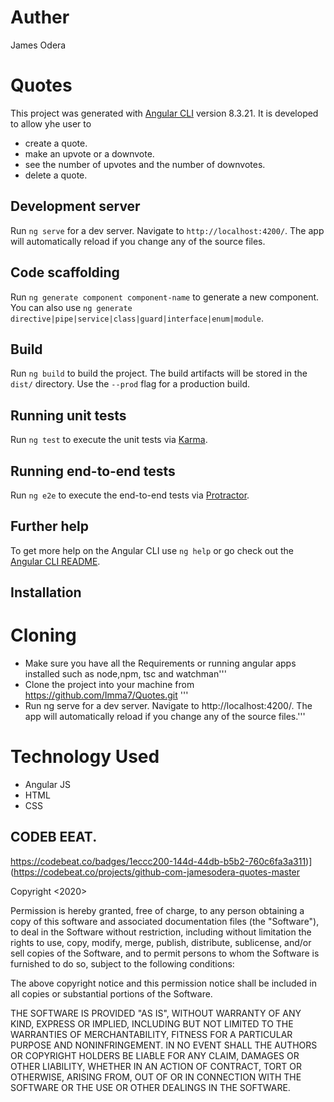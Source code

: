 # Auther
James Odera

# Quotes

This project was generated with [Angular CLI](https://github.com/angular/angular-cli) version 8.3.21.
It is developed to allow yhe user to 

- create a quote.
- make an upvote or a downvote.
- see the number of upvotes and the number of downvotes.
- delete a quote.

## Development server

Run `ng serve` for a dev server. Navigate to `http://localhost:4200/`. The app will automatically reload if you change any of the source files.

## Code scaffolding

Run `ng generate component component-name` to generate a new component. You can also use `ng generate directive|pipe|service|class|guard|interface|enum|module`.

## Build

Run `ng build` to build the project. The build artifacts will be stored in the `dist/` directory. Use the `--prod` flag for a production build.

## Running unit tests

Run `ng test` to execute the unit tests via [Karma](https://karma-runner.github.io).

## Running end-to-end tests

Run `ng e2e` to execute the end-to-end tests via [Protractor](http://www.protractortest.org/).

## Further help

To get more help on the Angular CLI use `ng help` or go check out the [Angular CLI README](https://github.com/angular/angular-cli/blob/master/README.md).

## Installation
# Cloning
- Make sure you have all the Requirements or running angular apps installed such as node,npm, tsc and watchman'''
- Clone the project into your machine from https://github.com/Imma7/Quotes.git '''
- Run ng serve for a dev server. Navigate to http://localhost:4200/. The app will automatically reload if you change any of the source files.'''

# Technology Used
- Angular JS
- HTML
- CSS

## CODEB EEAT.
https://codebeat.co/badges/1eccc200-144d-44db-b5b2-760c6fa3a311)](https://codebeat.co/projects/github-com-jamesodera-quotes-master

Copyright <2020> <COPYRIGHT James Odera>

Permission is hereby granted, free of charge, to any person obtaining a copy of this software and associated documentation files (the "Software"), to deal in the Software without restriction, including without limitation the rights to use, copy, modify, merge, publish, distribute, sublicense, and/or sell copies of the Software, and to permit persons to whom the Software is furnished to do so, subject to the following conditions:

The above copyright notice and this permission notice shall be included in all copies or substantial portions of the Software.

THE SOFTWARE IS PROVIDED "AS IS", WITHOUT WARRANTY OF ANY KIND, EXPRESS OR IMPLIED, INCLUDING BUT NOT LIMITED TO THE WARRANTIES OF MERCHANTABILITY, FITNESS FOR A PARTICULAR PURPOSE AND NONINFRINGEMENT. IN NO EVENT SHALL THE AUTHORS OR COPYRIGHT HOLDERS BE LIABLE FOR ANY CLAIM, DAMAGES OR OTHER LIABILITY, WHETHER IN AN ACTION OF CONTRACT, TORT OR OTHERWISE, ARISING FROM, OUT OF OR IN CONNECTION WITH THE SOFTWARE OR THE USE OR OTHER DEALINGS IN THE SOFTWARE.

